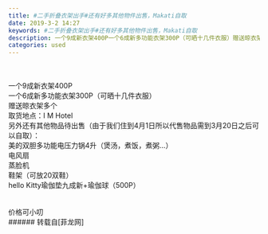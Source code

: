 ```yaml
---
title: #二手折叠衣架出手#还有好多其他物件出售，Makati自取
date: 2019-3-2 14:27
keywords: #二手折叠衣架出手#还有好多其他物件出售，Makati自取
description: 一个9成新衣架400P一个6成新多功能衣架300P（可晒十几件衣服）赠送晾衣架多个取货地点：I M Hotel另外还有其他物品待出售（由于我们住到4月1日所以代售物品需到3月20日之后可以自取）：美的双胆多功能电压力锅4升（煲汤，煮饭，煮粥...）电风扇蒸脸机鞋架（可放20双鞋）hello Kitty瑜伽垫九成新+瑜伽球（500P）价格可小叨
categories: used
---
```

<td class="t_f" id="postmessage_3142341">

<br/>
<br/>
一个9成新衣架400P<br/>
一个6成新多功能衣架300P（可晒十几件衣服）<br/>
赠送晾衣架多个<br/>
取货地点：I M Hotel<br/>
另外还有其他物品待出售（由于我们住到4月1日所以代售物品需到3月20日之后可以自取）：<br/>
美的双胆多功能电压力锅4升（煲汤，煮饭，煮粥...）<br/>
电风扇<br/>
蒸脸机<br/>
鞋架（可放20双鞋）<br/>
hello Kitty瑜伽垫九成新+瑜伽球（500P）<br/>
<br/>
<br/>
价格可小叨<br/>
</td>
###### 转载自[菲龙网]